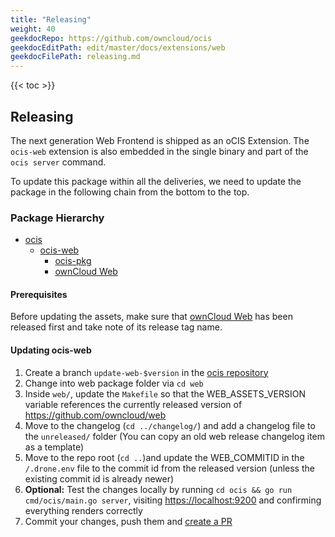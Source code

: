 ```yaml
---
title: "Releasing"
weight: 40
geekdocRepo: https://github.com/owncloud/ocis
geekdocEditPath: edit/master/docs/extensions/web
geekdocFilePath: releasing.md
---
```


{{< toc >}}

## Releasing

The next generation Web Frontend is shipped as an oCIS Extension. The `ocis-web` extension is also embedded in the single binary and part of the `ocis server` command.

To update this package within all the deliveries, we need to update the package in the following chain from the bottom to the top.

### Package Hierarchy

- [ocis](https://github.com/owncloud/ocis)
    - [ocis-web](https://github.com/owncloud/ocis/tree/master/web)
      - [ocis-pkg](https://github.com/owncloud/ocis/tree/master/ocis-pkg)
      - [ownCloud Web](https://github.com/owncloud/web)

#### Prerequisites

Before updating the assets, make sure that [ownCloud Web](https://github.com/owncloud/web) has been released first
and take note of its release tag name.

#### Updating ocis-web

1. Create a branch `update-web-$version` in the [ocis repository](https://github.com/owncloud/ocis)
2. Change into web package folder via `cd web`
3. Inside `web/`, update the `Makefile` so that the WEB_ASSETS_VERSION variable references the currently released version of https://github.com/owncloud/web
4. Move to the changelog (`cd ../changelog/`) and add a changelog file to the `unreleased/` folder (You can copy an old web release changelog item as a template)
5. Move to the repo root (`cd ..`)and update the WEB_COMMITID in the `/.drone.env` file to the commit id from the released version (unless the existing commit id is already newer)
6. **Optional:** Test the changes locally by running `cd ocis && go run cmd/ocis/main.go server`, visiting [https://localhost:9200](https://localhost:9200) and confirming everything renders correctly
7. Commit your changes, push them and [create a PR](https://github.com/owncloud/ocis/pulls)
